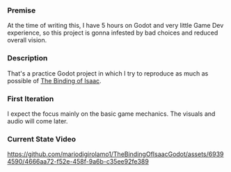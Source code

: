 ### Premise

At the time of writing this, I have 5 hours on Godot and very little Game Dev experience, so this project is gonna infested by bad choices and reduced overall vision.

### Description

That's a practice Godot project in which I try to reproduce as much as possible of [The Binding of Isaac](https://store.steampowered.com/app/250900/The_Binding_of_Isaac_Rebirth/).

### First Iteration

I expect the focus mainly on the basic game mechanics.
The visuals and audio will come later.

### Current State Video

https://github.com/mariodigirolamo1/TheBindingOfIsaacGodot/assets/69394590/4666aa72-f52e-458f-9a6b-c35ee92fe389


